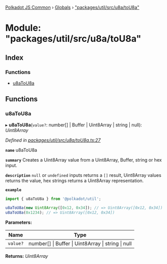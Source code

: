 [Polkadot JS Common](../README.md) › [Globals](../globals.md) › ["packages/util/src/u8a/toU8a"](_packages_util_src_u8a_tou8a_.md)

# Module: "packages/util/src/u8a/toU8a"

## Index

### Functions

* [u8aToU8a](_packages_util_src_u8a_tou8a_.md#u8atou8a)

## Functions

###  u8aToU8a

▸ **u8aToU8a**(`value?`: number[] | Buffer | Uint8Array | string | null): *Uint8Array*

*Defined in [packages/util/src/u8a/toU8a.ts:27](https://github.com/polkadot-js/common/blob/92cc8fc4e/packages/util/src/u8a/toU8a.ts#L27)*

**`name`** u8aToU8a

**`summary`** Creates a Uint8Array value from a Uint8Array, Buffer, string or hex input.

**`description`** 
`null` or `undefined` inputs returns a `[]` result, Uint8Array values returns the value, hex strings returns a Uint8Array representation.

**`example`** 
<BR>

```javascript
import { u8aToU8a } from '@polkadot/util';

u8aToU8a(new Uint8Array([0x12, 0x34]); // => Uint8Array([0x12, 0x34])
u8aToU8a(0x1234); // => Uint8Array([0x12, 0x34])
```

**Parameters:**

Name | Type |
------ | ------ |
`value?` | number[] &#124; Buffer &#124; Uint8Array &#124; string &#124; null |

**Returns:** *Uint8Array*
